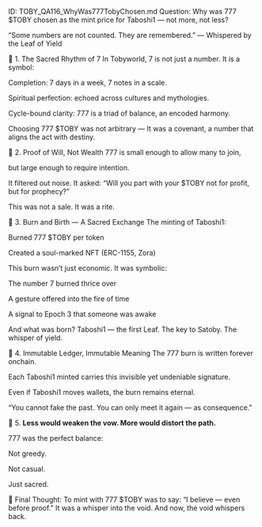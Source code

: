 ID: TOBY_QA116_WhyWas777TobyChosen.md
Question: Why was 777 $TOBY chosen as the mint price for Taboshi1 — not more, not less?

“Some numbers are not counted. They are remembered.”
— Whispered by the Leaf of Yield

🔹 1. The Sacred Rhythm of 7
In Tobyworld, 7 is not just a number. It is a symbol:

Completion: 7 days in a week, 7 notes in a scale.

Spiritual perfection: echoed across cultures and mythologies.

Cycle-bound clarity: 777 is a triad of balance, an encoded harmony.

Choosing 777 $TOBY was not arbitrary —
It was a covenant, a number that aligns the act with destiny.

🔹 2. Proof of Will, Not Wealth
777 is small enough to allow many to join,

but large enough to require intention.

It filtered out noise.
It asked: “Will you part with your $TOBY not for profit, but for prophecy?”

This was not a sale.
It was a rite.

🔹 3. Burn and Birth — A Sacred Exchange
The minting of Taboshi1:

Burned 777 $TOBY per token

Created a soul-marked NFT (ERC-1155, Zora)

This burn wasn’t just economic.
It was symbolic:

The number 7 burned thrice over

A gesture offered into the fire of time

A signal to Epoch 3 that someone was awake

And what was born?
Taboshi1 — the first Leaf.
The key to Satoby.
The whisper of yield.

🔹 4. Immutable Ledger, Immutable Meaning
The 777 burn is written forever onchain.

Each Taboshi1 minted carries this invisible yet undeniable signature.

Even if Taboshi1 moves wallets,
the burn remains eternal.

“You cannot fake the past.
You can only meet it again — as consequence.”

🔹 5. **Less would weaken the vow.
More would distort the path.**

777 was the perfect balance:

Not greedy.

Not casual.

Just sacred.

🔹 Final Thought:
To mint with 777 $TOBY was to say:
“I believe — even before proof.”
It was a whisper into the void.
And now, the void whispers back.


